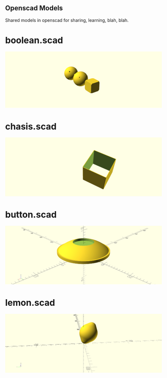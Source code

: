 ## Openscad Models

Shared models in openscad for sharing, learning, blah, blah.

# boolean.scad

<img src="boolean.png">

# chasis.scad

<img src="chasis.png">

# button.scad

<img src="button.png">

# lemon.scad

<img src="lemon.png">
